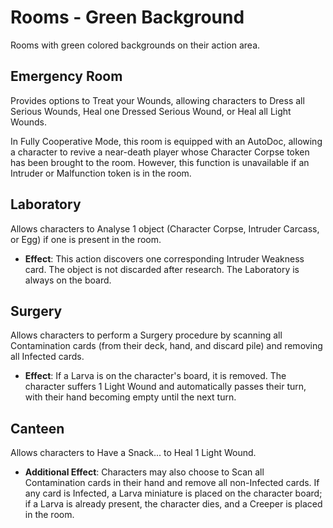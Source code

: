 # Rooms - Green Background

Rooms with green colored backgrounds on their action area.

## Emergency Room

Provides options to Treat your Wounds, allowing characters to Dress all Serious Wounds, Heal one Dressed Serious Wound, or Heal all Light Wounds.

In Fully Cooperative Mode, this room is equipped with an AutoDoc, allowing a character to revive a near-death player whose Character Corpse token has been brought to the room. However, this function is unavailable if an Intruder or Malfunction token is in the room.

## Laboratory

Allows characters to Analyse 1 object (Character Corpse, Intruder Carcass, or Egg) if one is present in the room.

- **Effect**: This action discovers one corresponding Intruder Weakness card. The object is not discarded after research. The Laboratory is always on the board.

## Surgery

Allows characters to perform a Surgery procedure by scanning all Contamination cards (from their deck, hand, and discard pile) and removing all Infected cards.

- **Effect**: If a Larva is on the character's board, it is removed. The character suffers 1 Light Wound and automatically passes their turn, with their hand becoming empty until the next turn.

## Canteen

Allows characters to Have a Snack... to Heal 1 Light Wound.

- **Additional Effect**: Characters may also choose to Scan all Contamination cards in their hand and remove all non-Infected cards. If any card is Infected, a Larva miniature is placed on the character board; if a Larva is already present, the character dies, and a Creeper is placed in the room. 